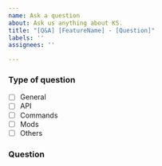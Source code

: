 ```yaml
---
name: Ask a question
about: Ask us anything about KS.
title: "[Q&A] [FeatureName] - [Question]"
labels: ''
assignees: ''

---
```


### Type of question
<!-- Select the type of the question that you're going to ask here. -->
- [ ] General
- [ ] API
- [ ] Commands
- [ ] Mods
- [ ] Others

### Question
<!-- Ask us a question here. Be descriptive as much as you can. -->

